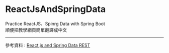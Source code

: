 # ReactJsAndSpringData
Practice ReactJS、Spinrg Data with Spring Boot  
順便把教學網頁簡單翻譯成中文




---

參考資料 : [React.js and Spring Data REST](https://spring.io/guides/tutorials/react-and-spring-data-rest/)
